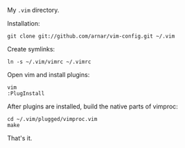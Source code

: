 My `.vim` directory.

Installation:

    git clone git://github.com/arnar/vim-config.git ~/.vim

Create symlinks:

    ln -s ~/.vim/vimrc ~/.vimrc

Open vim and install plugins:

    vim
    :PlugInstall

After plugins are installed, build the native parts of vimproc:

    cd ~/.vim/plugged/vimproc.vim
    make

That's it.
